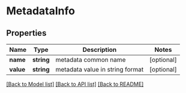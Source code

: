 # MetadataInfo

## Properties
Name | Type | Description | Notes
------------ | ------------- | ------------- | -------------
**name** | **string** | metadata common name | [optional] 
**value** | **string** | metadata value in string format | [optional] 

[[Back to Model list]](../README.md#documentation-for-models) [[Back to API list]](../README.md#documentation-for-api-endpoints) [[Back to README]](../README.md)

